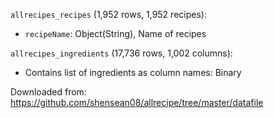 `allrecipes_recipes` (1,952 rows, 1,952 recipes):
* `recipeName`: Object(String), Name of recipes

`allrecipes_ingredients` (17,736 rows, 1,002 columns):
* Contains list of ingredients as column names: Binary

Downloaded from:
https://github.com/shensean08/allrecipe/tree/master/datafile